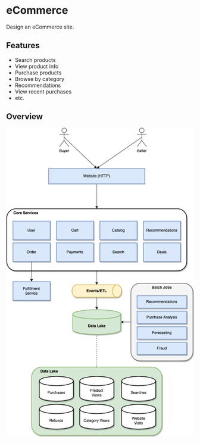 # eCommerce

Design an eCommerce site.

## Features

* Search products
* View product info
* Purchase products
* Browse by category
* Recommendations
* View recent purchases
* etc.

## Overview

![ecommerce](diagrams/ecommerce.png)
